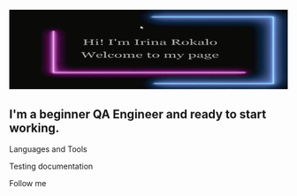 ![Header](https://github.com/irinarokalo/irinarokalo/blob/main/assets/header3.png)

## I'm a beginner QA Engineer and ready to start working.

Languages and Tools

Testing documentation

Follow me
